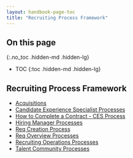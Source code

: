 ```yaml
---
layout: handbook-page-toc
title: "Recruiting Process Framework"
---
```


## On this page
{:.no_toc .hidden-md .hidden-lg}

- TOC
{:toc .hidden-md .hidden-lg}

## Recruiting Process Framework

   - [Acquisitions](/handbook/hiring/recruiting-framework/acquisitions/)
   - [Candidate Experience Specialist Processes](/handbook/hiring/recruiting-framework/coordinator/)
   - [How to Complete a Contract - CES Process](/handbook/hiring/recruiting-framework/ces-contract-processes/)
   - [Hiring Manager Processes](/handbook/hiring/recruiting-framework/hiring-manager/)
   - [Req Creation Process](/handbook/hiring/recruiting-framework/req-creation/)
   - [Req Overview Processes](/handbook/hiring/recruiting-framework/req-overview/)
   - [Recruiting Operations Processes](/handbook/hiring/recruiting-framework/recruiting-operations)
   - [Talent Community Processes](/handbook/hiring/recruiting-framework/talent-community/)
